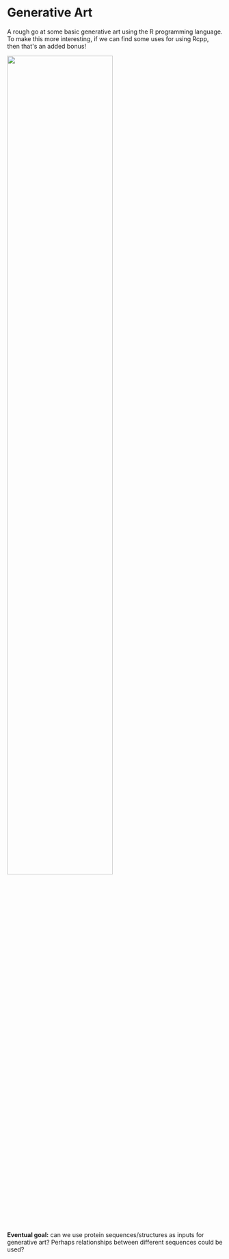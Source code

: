 # Generative Art

A rough go at some basic generative art using the R programming language. To make this more interesting, if we can find some uses for using Rcpp, then that's an added bonus!

<img src="img/Rplot07.png" width="70%">

**Eventual goal:** can we use protein sequences/structures as inputs for generative art? Perhaps relationships between different sequences could be used?
